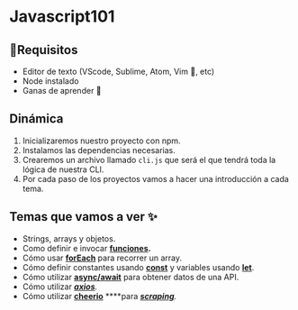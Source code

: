 # Javascript101

## 🧙Requisitos

* Editor de texto \(VScode, Sublime, Atom, Vim 👀, etc\)
* Node instalado
* Ganas de aprender 🤯

## Dinámica

1. Inicializaremos nuestro proyecto con npm.
2. Instalamos las dependencias necesarias.
3. Crearemos un archivo llamado `cli.js`  que será el que tendrá toda la lógica de nuestra CLI.
4. Por cada paso de los proyectos vamos a hacer una introducción a cada tema.

## Temas que vamos a ver ✨

* Strings, arrays y objetos.
* Como definir e invocar [**funciones**](https://developer.mozilla.org/en-US/docs/Web/JavaScript/Guide/Functions)**.**
* Cómo usar [**forEach**](https://developer.mozilla.org/en-US/docs/Web/JavaScript/Reference/Global_Objects/Array/forEach) para recorrer un array.
* Cómo definir constantes usando [**const**](https://developer.mozilla.org/en-US/docs/Web/JavaScript/Reference/Statements/const) y variables usando [**let**](https://developer.mozilla.org/en-US/docs/Web/JavaScript/Reference/Statements/let).
* Cómo utilizar [**async/await**](https://developer.mozilla.org/en-US/docs/Web/JavaScript/Reference/Statements/async_function) para obtener datos de una API.
* Cómo utilizar [_**axios**_](https://github.com/axios/axios)_._
* Cómo utilizar [**cheerio**](https://cheerio.js.org/) ****para [_**scraping**_](https://www.freecodecamp.org/news/the-ultimate-guide-to-web-scraping-with-node-js-daa2027dcd3/)_._

